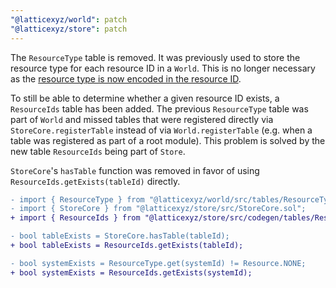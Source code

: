 ```yaml
---
"@latticexyz/world": patch
"@latticexyz/store": patch
---
```


The `ResourceType` table is removed.
It was previously used to store the resource type for each resource ID in a `World`. This is no longer necessary as the [resource type is now encoded in the resource ID](https://github.com/latticexyz/mud/pull/1544).

To still be able to determine whether a given resource ID exists, a `ResourceIds` table has been added.
The previous `ResourceType` table was part of `World` and missed tables that were registered directly via `StoreCore.registerTable` instead of via `World.registerTable` (e.g. when a table was registered as part of a root module).
This problem is solved by the new table `ResourceIds` being part of `Store`.

`StoreCore`'s `hasTable` function was removed in favor of using `ResourceIds.getExists(tableId)` directly.

```diff
- import { ResourceType } from "@latticexyz/world/src/tables/ResourceType.sol";
- import { StoreCore } from "@latticexyz/store/src/StoreCore.sol";
+ import { ResourceIds } from "@latticexyz/store/src/codegen/tables/ResourceIds.sol";

- bool tableExists = StoreCore.hasTable(tableId);
+ bool tableExists = ResourceIds.getExists(tableId);

- bool systemExists = ResourceType.get(systemId) != Resource.NONE;
+ bool systemExists = ResourceIds.getExists(systemId);
```
